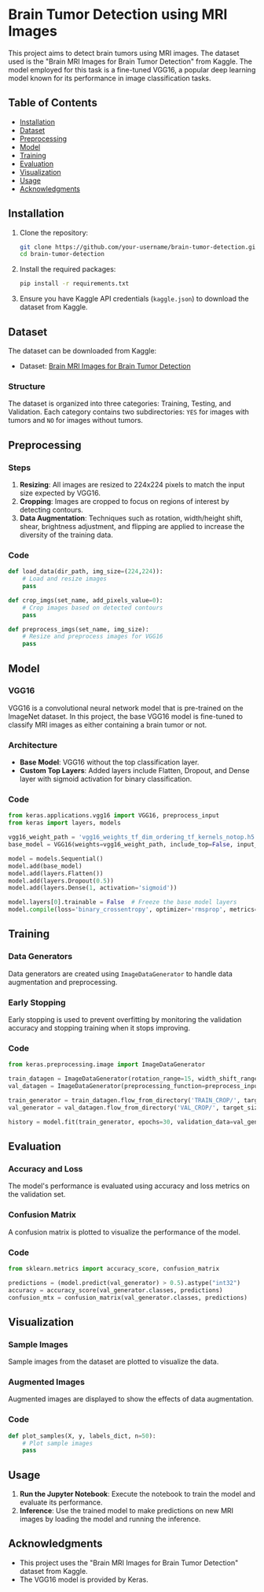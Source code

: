 # Brain Tumor Detection using MRI Images

This project aims to detect brain tumors using MRI images. The dataset used is the "Brain MRI Images for Brain Tumor Detection" from Kaggle. The model employed for this task is a fine-tuned VGG16, a popular deep learning model known for its performance in image classification tasks.

## Table of Contents

- [Installation](#installation)
- [Dataset](#dataset)
- [Preprocessing](#preprocessing)
- [Model](#model)
- [Training](#training)
- [Evaluation](#evaluation)
- [Visualization](#visualization)
- [Usage](#usage)
- [Acknowledgments](#acknowledgments)

## Installation

1. Clone the repository:
    ```bash
    git clone https://github.com/your-username/brain-tumor-detection.git
    cd brain-tumor-detection
    ```

2. Install the required packages:
    ```bash
    pip install -r requirements.txt
    ```

3. Ensure you have Kaggle API credentials (`kaggle.json`) to download the dataset from Kaggle. 

## Dataset

The dataset can be downloaded from Kaggle:
- Dataset: [Brain MRI Images for Brain Tumor Detection](https://www.kaggle.com/navoneel/brain-mri-images-for-brain-tumor-detection)

### Structure

The dataset is organized into three categories: Training, Testing, and Validation. Each category contains two subdirectories: `YES` for images with tumors and `NO` for images without tumors.

## Preprocessing

### Steps

1. **Resizing**: All images are resized to 224x224 pixels to match the input size expected by VGG16.
2. **Cropping**: Images are cropped to focus on regions of interest by detecting contours.
3. **Data Augmentation**: Techniques such as rotation, width/height shift, shear, brightness adjustment, and flipping are applied to increase the diversity of the training data.

### Code
```python
def load_data(dir_path, img_size=(224,224)):
    # Load and resize images
    pass

def crop_imgs(set_name, add_pixels_value=0):
    # Crop images based on detected contours
    pass

def preprocess_imgs(set_name, img_size):
    # Resize and preprocess images for VGG16
    pass
```

## Model

### VGG16

VGG16 is a convolutional neural network model that is pre-trained on the ImageNet dataset. In this project, the base VGG16 model is fine-tuned to classify MRI images as either containing a brain tumor or not.

### Architecture

- **Base Model**: VGG16 without the top classification layer.
- **Custom Top Layers**: Added layers include Flatten, Dropout, and Dense layer with sigmoid activation for binary classification.

### Code
```python
from keras.applications.vgg16 import VGG16, preprocess_input
from keras import layers, models

vgg16_weight_path = 'vgg16_weights_tf_dim_ordering_tf_kernels_notop.h5'
base_model = VGG16(weights=vgg16_weight_path, include_top=False, input_shape=(224, 224, 3))

model = models.Sequential()
model.add(base_model)
model.add(layers.Flatten())
model.add(layers.Dropout(0.5))
model.add(layers.Dense(1, activation='sigmoid'))

model.layers[0].trainable = False  # Freeze the base model layers
model.compile(loss='binary_crossentropy', optimizer='rmsprop', metrics=['accuracy'])
```

## Training

### Data Generators

Data generators are created using `ImageDataGenerator` to handle data augmentation and preprocessing.

### Early Stopping

Early stopping is used to prevent overfitting by monitoring the validation accuracy and stopping training when it stops improving.

### Code
```python
from keras.preprocessing.image import ImageDataGenerator

train_datagen = ImageDataGenerator(rotation_range=15, width_shift_range=0.1, height_shift_range=0.1, shear_range=0.1, brightness_range=[0.5, 1.5], horizontal_flip=True, vertical_flip=True, preprocessing_function=preprocess_input)
val_datagen = ImageDataGenerator(preprocessing_function=preprocess_input)

train_generator = train_datagen.flow_from_directory('TRAIN_CROP/', target_size=(224, 224), batch_size=32, class_mode='binary')
val_generator = val_datagen.flow_from_directory('VAL_CROP/', target_size=(224, 224), batch_size=16, class_mode='binary')

history = model.fit(train_generator, epochs=30, validation_data=val_generator, callbacks=[EarlyStopping(monitor='val_accuracy', patience=6, mode='max')])
```

## Evaluation

### Accuracy and Loss

The model's performance is evaluated using accuracy and loss metrics on the validation set.

### Confusion Matrix

A confusion matrix is plotted to visualize the performance of the model.

### Code
```python
from sklearn.metrics import accuracy_score, confusion_matrix

predictions = (model.predict(val_generator) > 0.5).astype("int32")
accuracy = accuracy_score(val_generator.classes, predictions)
confusion_mtx = confusion_matrix(val_generator.classes, predictions)
```

## Visualization

### Sample Images

Sample images from the dataset are plotted to visualize the data.

### Augmented Images

Augmented images are displayed to show the effects of data augmentation.

### Code
```python
def plot_samples(X, y, labels_dict, n=50):
    # Plot sample images
    pass
```

## Usage

1. **Run the Jupyter Notebook**: Execute the notebook to train the model and evaluate its performance.
2. **Inference**: Use the trained model to make predictions on new MRI images by loading the model and running the inference.

## Acknowledgments

- This project uses the "Brain MRI Images for Brain Tumor Detection" dataset from Kaggle.
- The VGG16 model is provided by Keras.


